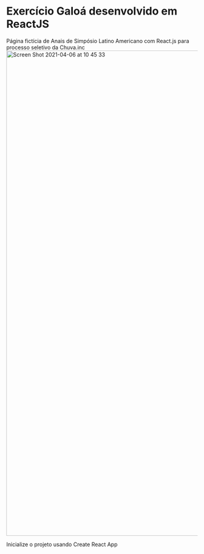 # Exercício Galoá desenvolvido em ReactJS 
Página fictícia de Anais de Simpósio Latino Americano com React.js para processo seletivo da Chuva.inc
<img width="1278" alt="Screen Shot 2021-04-06 at 10 45 33" src="../../assets/images/print_tela_inicial.png">


Inicialize o projeto usando Create React App
